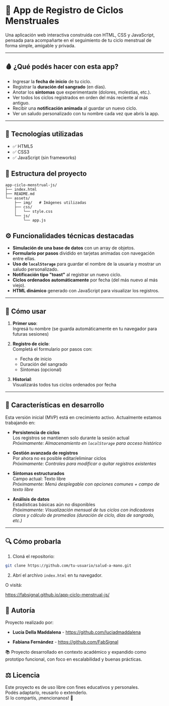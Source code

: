 # 🌙 App de Registro de Ciclos Menstruales

Una aplicación web interactiva construida con HTML, CSS y JavaScript, pensada para acompañarte en el seguimiento de tu ciclo menstrual de forma simple, amigable y privada.

---

## 🩸 ¿Qué podés hacer con esta app?

- Ingresar la **fecha de inicio** de tu ciclo.
- Registrar la **duración del sangrado** (en días).
- Anotar los **síntomas** que experimentaste (dolores, molestias, etc.).
- Ver todos los ciclos registrados en orden del más reciente al más antiguo.
- Recibir una **notificación animada** al guardar un nuevo ciclo.
- Ver un saludo personalizado con tu nombre cada vez que abrís la app.

---

## 🎯 Tecnologías utilizadas

- ✅ HTML5 
- ✅ CSS3 
- ✅ JavaScript (sin frameworks)

## 📁 Estructura del proyecto

```
app-ciclo-menstrual-js/
├── index.html
├── README.md
└── assets/
    ├── img/   # Imágenes utilizadas
    ├── css/
    │   └── style.css
    └── js/
        └── app.js
```

## ⚙️ Funcionalidades técnicas destacadas

- **Simulación de una base de datos** con un array de objetos.
- **Formulario por pasos** dividido en tarjetas animadas con navegación entre ellas.
- **Uso de `localStorage`** para guardar el nombre de la usuaria y mostrar un saludo personalizado.
- **Notificación tipo "toast"** al registrar un nuevo ciclo.
- **Ciclos ordenados automáticamente** por fecha (del más nuevo al más viejo).
- **HTML dinámico** generado con JavaScript para visualizar los registros.

---

## 📅 Cómo usar 

1. **Primer uso**:  
   Ingresá tu nombre (se guarda automáticamente en tu navegador para futuras sesiones) 

2. **Registro de ciclo**:  
   Completá el formulario por pasos con:  
   - Fecha de inicio  
   - Duración del sangrado 
   - Síntomas (opcional)  

3. **Historial**:  
   Visualizarás todos tus ciclos ordenados por fecha   

---

## 🌱 Características en desarrollo

Esta versión inicial (MVP) está en crecimiento activo. Actualmente estamos trabajando en:

- **Persistencia de ciclos**  
  Los registros se mantienen solo durante la sesión actual  
  *Próximamente: Almacenamiento en `localStorage` para acceso histórico*

- **Gestión avanzada de registros**  
  Por ahora no es posible editar/eliminar ciclos  
  *Próximamente: Controles para modificar o quitar registros existentes*

- **Síntomas estructurados**  
  Campo actual: Texto libre  
  *Próximamente: Menú desplegable con opciones comunes + campo de texto libre*

- **Análisis de datos**  
  Estadísticas básicas aún no disponibles  
  *Próximamente: Visualización mensual de tus ciclos con indicadores claros y cálculo de promedios (duración de ciclo, días de sangrado, etc.)*

---

## 🔍 Cómo probarla

1. Cloná el repositorio:

```bash
git clone https://github.com/tu-usuario/salud-a-mano.git
```

2. Abrí el archivo `index.html` en tu navegador.

O visitá: 

 https://fabsignal.github.io/app-ciclo-menstrual-js/

## 🩷 Autoría

Proyecto realizado por:

- **Lucía Della Maddalena** - https://github.com/luciadmaddalena

- **Fabiana Fernández** - https://github.com/FabSignal

📚 Proyecto desarrollado en contexto académico y expandido como prototipo funcional, con foco en escalabilidad y buenas prácticas.

## ⚖️ Licencia

Este proyecto es de uso libre con fines educativos y personales.  
Podés adaptarlo, reusarlo o extenderlo.  
Si lo compartís, ¡mencionanos! 💜



